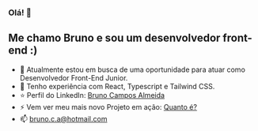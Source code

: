 ### Olá! 👋

## Me chamo Bruno e sou um desenvolvedor front-end :)

- 🔭 Atualmente estou em busca de uma oportunidade para atuar como Desenvolvedor Front-End Junior.
- 🌱 Tenho experiência com React, Typescript e Tailwind CSS.
- :star: Perfil do LinkedIn: [Bruno Campos Almeida](https://www.linkedin.com/in/bruno-campos-almeida-58ab2996/)
- ⚡ Vem ver meu mais novo Projeto em ação: [Quanto é?](https://bruno8campos.github.io/quanto-e/)
- 📫 bruno.c.a@hotmail.com
<!--
**bruno8campos/bruno8campos** is a ✨ _special_ ✨ repository because its `README.md` (this file) appears on your GitHub profile.

Here are some ideas to get you started:


-->
